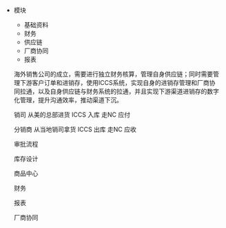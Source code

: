 + 模块
  + 基础资料
  + 财务
  + 供应链
  + 厂商协同
  + 报表

  海外销售公司的成立，需要进行独立财务核算，管理自身供应链；同时需要管理下游客户订单和进销存，使用ICCS系统，实现自身的进销存管理和厂商协同拉通，以及自身供应链与财务系统的拉通，并且实现下游渠道进销存的数字化管理，提升沟通效率，推动渠道下沉。

  销司    从美的总部进货   ICCS 入库  走NC  应付

  分销商   从当地销司拿货   ICCS 出库 走NC  应收

  审批流程

  库存设计

  商品中心

  财务

  报表

  厂商协同